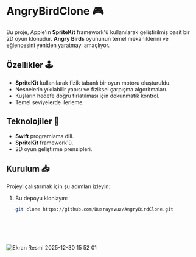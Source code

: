 # AngryBirdClone 🎮

Bu proje, Apple'ın **SpriteKit** framework'ü kullanılarak geliştirilmiş basit bir 2D oyun klonudur. **Angry Birds** oyununun temel mekaniklerini ve eğlencesini yeniden yaratmayı amaçlıyor.

## Özellikler 🕹️

- **SpriteKit** kullanılarak fizik tabanlı bir oyun motoru oluşturuldu.
- Nesnelerin yıkılabilir yapısı ve fiziksel çarpışma algoritmaları.
- Kuşların hedefe doğru fırlatılması için dokunmatik kontrol.
- Temel seviyelerde ilerleme.

## Teknolojiler 🚀

- **Swift** programlama dili.
- **SpriteKit** framework'ü.
- 2D oyun geliştirme prensipleri.

## Kurulum 📥

Projeyi çalıştırmak için şu adımları izleyin:

1. Bu depoyu klonlayın:
   ```bash
   git clone https://github.com/Busrayavuz/AngryBirdClone.git







![Ekran Resmi 2025-12-30 15 52 01](https://github.com/user-attachments/assets/d60b814f-df2e-4024-9749-267930d1ce21)
